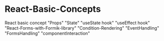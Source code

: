 # React-Basic-Concepts
React basic concept "Props" "State" "useState hook" "useEffect hook" "React-Forms-with-Formik-library" "Condition-Rendering" "EventHandling" "FormsHandling" "componentInteraction"
